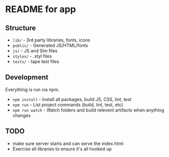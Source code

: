 # README for app

## Structure

* `lib/` - 3rd party libraries, fonts, icons
* `public/` - Generated JS/HTML/fonts
* `js/` - JS and Slm files
* `styles/` - .styl files
* `tests/` - tape test files

## Development

Everything is run via npm.

* `npm install` - Install all packages, build JS, CSS, lint, test
* `npm run` - List project commands (build, lint, test, etc)
* `npm run watch` - Watch folders and build relevent artifacts when anything changes

## TODO

* make sure server starts and can serve the index.html
* Exercise all libraries to ensure it's all hooked up
